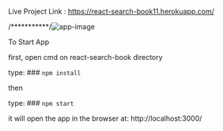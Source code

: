 Live Project Link : https://react-search-book11.herokuapp.com/

/***********/![app-image](https://user-images.githubusercontent.com/67092088/132029305-f4d2e659-148a-4bc9-95bb-b31f9e12829e.png)


To Start App

first, open cmd on react-search-book directory

type: ### `npm install`

then

type: ### `npm start`

it will open the app in the browser at:  http://localhost:3000/

